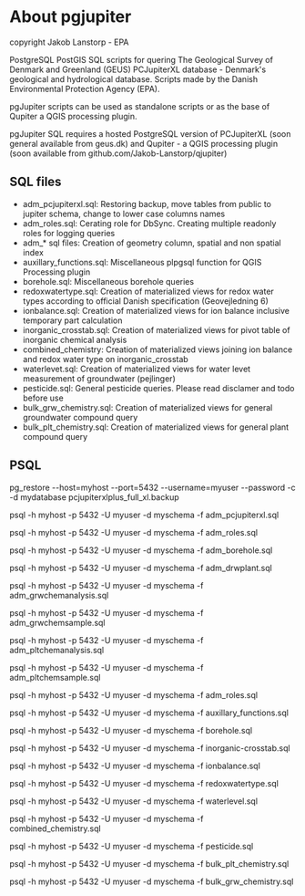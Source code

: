 # About pgjupiter 

copyright Jakob Lanstorp - EPA

PostgreSQL PostGIS SQL scripts for quering The Geological Survey of Denmark and Greenland (GEUS) PCJupiterXL database - Denmark's geological and hydrological database. Scripts made by the Danish Environmental Protection Agency (EPA).

pgJupiter scripts can be used as standalone scripts or as the base of Qupiter a QGIS processing plugin.

pgJupiter SQL requires a hosted PostgreSQL version of PCJupiterXL (soon general available from geus.dk) and
Qupiter - a QGIS processing plugin (soon available from github.com/Jakob-Lanstorp/qjupiter)

## SQL files 

* adm_pcjupiterxl.sql: Restoring backup, move tables from public to jupiter schema, change to lower case columns names
* adm_roles.sql: Cerating role for DbSync. Creating multiple readonly roles for logging queries
* adm_* sql files: Creation of geometry column, spatial and non spatial index
* auxillary_functions.sql: Miscellaneous plpgsql function for QGIS Processing plugin
* borehole.sql: Miscellaneous borehole queries
* redoxwatertype.sql: Creation of materialized views for redox water types according to official Danish specification 
(Geovejledning 6)
* ionbalance.sql: Creation of materialized views for ion balance inclusive temporary part calculation
* inorganic_crosstab.sql: Creation of materialized views for pivot table of inorganic chemical analysis
* combined_chemistry: Creation of materialized views joining ion balance and redox water type on inorganic_crosstab
* waterlevet.sql: Creation of materialized views for water levet measurement of groundwater (pejlinger)
* pesticide.sql: General pesticide queries. Please read disclamer and todo before use
* bulk_grw_chemistry.sql: Creation of materialized views for general groundwater compound query
* bulk_plt_chemistry.sql: Creation of materialized views for general plant compound query

## PSQL

pg_restore --host=myhost --port=5432 --username=myuser --password -c -d mydatabase pcjupiterxlplus_full_xl.backup

psql -h myhost -p 5432 -U myuser -d myschema -f adm_pcjupiterxl.sql

psql -h myhost -p 5432 -U myuser -d myschema -f adm_roles.sql

psql -h myhost -p 5432 -U myuser -d myschema -f adm_borehole.sql

psql -h myhost -p 5432 -U myuser -d myschema -f adm_drwplant.sql

psql -h myhost -p 5432 -U myuser -d myschema -f adm_grwchemanalysis.sql

psql -h myhost -p 5432 -U myuser -d myschema -f adm_grwchemsample.sql

psql -h myhost -p 5432 -U myuser -d myschema -f adm_pltchemanalysis.sql

psql -h myhost -p 5432 -U myuser -d myschema -f adm_pltchemsample.sql

psql -h myhost -p 5432 -U myuser -d myschema -f adm_roles.sql

psql -h myhost -p 5432 -U myuser -d myschema -f auxillary_functions.sql

psql -h myhost -p 5432 -U myuser -d myschema -f borehole.sql

psql -h myhost -p 5432 -U myuser -d myschema -f inorganic-crosstab.sql

psql -h myhost -p 5432 -U myuser -d myschema -f ionbalance.sql

psql -h myhost -p 5432 -U myuser -d myschema -f redoxwatertype.sql

psql -h myhost -p 5432 -U myuser -d myschema -f waterlevel.sql

psql -h myhost -p 5432 -U myuser -d myschema -f combined_chemistry.sql

psql -h myhost -p 5432 -U myuser -d myschema -f pesticide.sql

psql -h myhost -p 5432 -U myuser -d myschema -f bulk_plt_chemistry.sql

psql -h myhost -p 5432 -U myuser -d myschema -f bulk_grw_chemistry.sql
